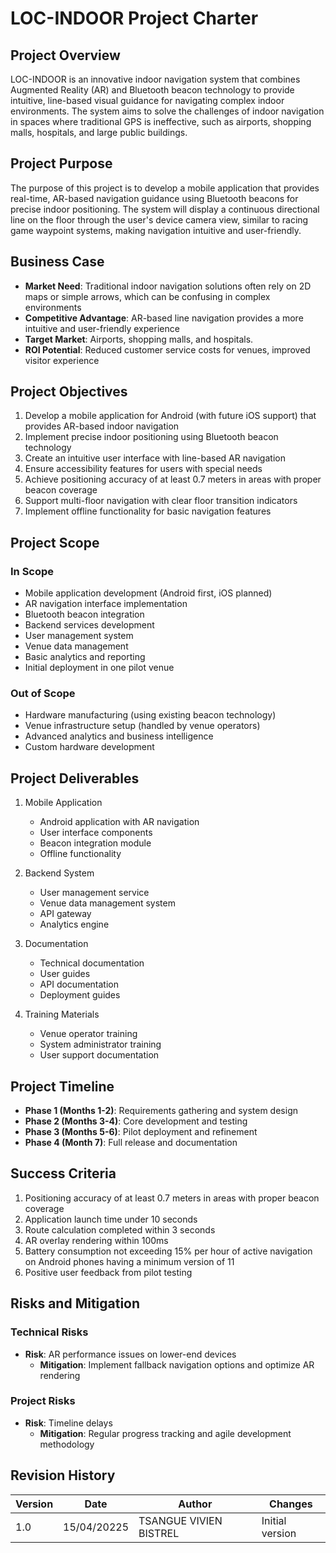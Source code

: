 # LOC-INDOOR Project Charter

## Project Overview
LOC-INDOOR is an innovative indoor navigation system that combines Augmented Reality (AR) and Bluetooth beacon technology to provide intuitive, line-based visual guidance for navigating complex indoor environments. The system aims to solve the challenges of indoor navigation in spaces where traditional GPS is ineffective, such as airports, shopping malls, hospitals, and large public buildings.

## Project Purpose
The purpose of this project is to develop a mobile application that provides real-time, AR-based navigation guidance using Bluetooth beacons for precise indoor positioning. The system will display a continuous directional line on the floor through the user's device camera view, similar to racing game waypoint systems, making navigation intuitive and user-friendly.

## Business Case
- **Market Need**: Traditional indoor navigation solutions often rely on 2D maps or simple arrows, which can be confusing in complex environments
- **Competitive Advantage**: AR-based line navigation provides a more intuitive and user-friendly experience
- **Target Market**: Airports, shopping malls, and hospitals.
- **ROI Potential**: Reduced customer service costs for venues, improved visitor experience

## Project Objectives
1. Develop a mobile application for Android (with future iOS support) that provides AR-based indoor navigation
2. Implement precise indoor positioning using Bluetooth beacon technology
3. Create an intuitive user interface with line-based AR navigation
4. Ensure accessibility features for users with special needs
5. Achieve positioning accuracy of at least 0.7 meters in areas with proper beacon coverage
6. Support multi-floor navigation with clear floor transition indicators
7. Implement offline functionality for basic navigation features

## Project Scope

### In Scope
- Mobile application development (Android first, iOS planned)
- AR navigation interface implementation
- Bluetooth beacon integration
- Backend services development
- User management system
- Venue data management
- Basic analytics and reporting
- Initial deployment in one pilot venue

### Out of Scope
- Hardware manufacturing (using existing beacon technology)
- Venue infrastructure setup (handled by venue operators)
- Advanced analytics and business intelligence
- Custom hardware development

## Project Deliverables
1. Mobile Application
   - Android application with AR navigation
   - User interface components
   - Beacon integration module
   - Offline functionality

2. Backend System
   - User management service
   - Venue data management system
   - API gateway
   - Analytics engine

3. Documentation
   - Technical documentation
   - User guides
   - API documentation
   - Deployment guides

4. Training Materials
   - Venue operator training
   - System administrator training
   - User support documentation

## Project Timeline
- **Phase 1 (Months 1-2)**: Requirements gathering and system design
- **Phase 2 (Months 3-4)**: Core development and testing
- **Phase 3 (Months 5-6)**: Pilot deployment and refinement
- **Phase 4 (Month 7)**: Full release and documentation


## Success Criteria
1. Positioning accuracy of at least 0.7 meters in areas with proper beacon coverage
2. Application launch time under 10 seconds
3. Route calculation completed within 3 seconds
4. AR overlay rendering within 100ms
5. Battery consumption not exceeding 15% per hour of active navigation on Android phones having a minimum version of 11
7. Positive user feedback from pilot testing

## Risks and Mitigation

### Technical Risks
- **Risk**: AR performance issues on lower-end devices
  - **Mitigation**: Implement fallback navigation options and optimize AR rendering


### Project Risks
- **Risk**: Timeline delays
  - **Mitigation**: Regular progress tracking and agile development methodology


## Revision History
| Version | Date | Author | Changes |
|---------|------|---------|----------|
| 1.0 | 15/04/20225 | TSANGUE VIVIEN BISTREL | Initial version |
